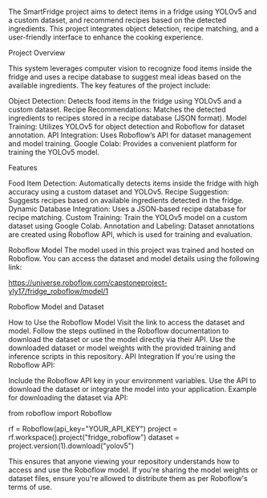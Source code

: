 The SmartFridge project aims to detect items in a fridge using YOLOv5 and a custom dataset, and recommend recipes based on the detected ingredients. This project integrates object detection, recipe matching, and a user-friendly interface to enhance the cooking experience.

Project Overview

This system leverages computer vision to recognize food items inside the fridge and uses a recipe database to suggest meal ideas based on the available ingredients. The key features of the project include:

Object Detection: Detects food items in the fridge using YOLOv5 and a custom dataset.
Recipe Recommendations: Matches the detected ingredients to recipes stored in a recipe database (JSON format).
Model Training: Utilizes YOLOv5 for object detection and Roboflow for dataset annotation.
API Integration: Uses Roboflow’s API for dataset management and model training.
Google Colab: Provides a convenient platform for training the YOLOv5 model.

Features

Food Item Detection: Automatically detects items inside the fridge with high accuracy using a custom dataset and YOLOv5.
Recipe Suggestion: Suggests recipes based on available ingredients detected in the fridge.
Dynamic Database Integration: Uses a JSON-based recipe database for recipe matching.
Custom Training: Train the YOLOv5 model on a custom dataset using Google Colab.
Annotation and Labeling: Dataset annotations are created using Roboflow API, which is used for training and evaluation.

Roboflow Model
The model used in this project was trained and hosted on Roboflow. You can access the dataset and model details using the following link:

https://universe.roboflow.com/capstoneproject-yly17/fridge_roboflow/model/1

Roboflow Model and Dataset

How to Use the Roboflow Model
Visit the link to access the dataset and model.
Follow the steps outlined in the Roboflow documentation to download the dataset or use the model directly via their API.
Use the downloaded dataset or model weights with the provided training and inference scripts in this repository.
API Integration
If you're using the Roboflow API:

Include the Roboflow API key in your environment variables.
Use the API to download the dataset or integrate the model into your application.
Example for downloading the dataset via API:

from roboflow import Roboflow

rf = Roboflow(api_key="YOUR_API_KEY")
project = rf.workspace().project("fridge_roboflow")
dataset = project.version(1).download("yolov5")

This ensures that anyone viewing your repository understands how to access and use the Roboflow model. If you're sharing the model weights or dataset files, ensure you're allowed to distribute them as per Roboflow's terms of use.







